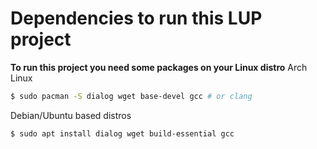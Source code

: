# Dependencies to run this LUP project
**To run this project you need some packages on your Linux distro**
Arch Linux
```bash
$ sudo pacman -S dialog wget base-devel gcc # or clang
```

Debian/Ubuntu based distros

```bash
$ sudo apt install dialog wget build-essential gcc
```
